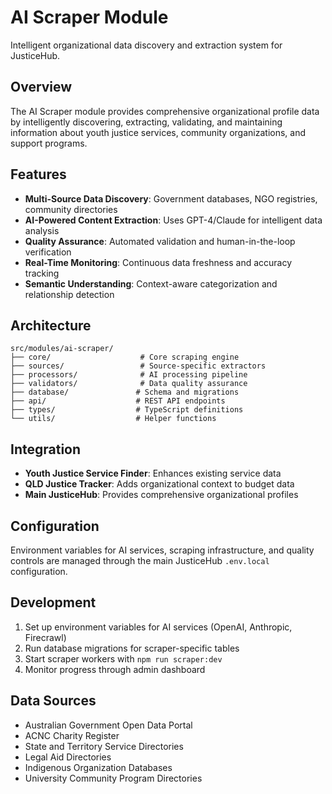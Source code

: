 # AI Scraper Module

Intelligent organizational data discovery and extraction system for JusticeHub.

## Overview

The AI Scraper module provides comprehensive organizational profile data by intelligently discovering, extracting, validating, and maintaining information about youth justice services, community organizations, and support programs.

## Features

- **Multi-Source Data Discovery**: Government databases, NGO registries, community directories
- **AI-Powered Content Extraction**: Uses GPT-4/Claude for intelligent data analysis
- **Quality Assurance**: Automated validation and human-in-the-loop verification
- **Real-Time Monitoring**: Continuous data freshness and accuracy tracking
- **Semantic Understanding**: Context-aware categorization and relationship detection

## Architecture

```
src/modules/ai-scraper/
├── core/                    # Core scraping engine
├── sources/                 # Source-specific extractors
├── processors/              # AI processing pipeline
├── validators/              # Data quality assurance
├── database/               # Schema and migrations
├── api/                    # REST API endpoints
├── types/                  # TypeScript definitions
└── utils/                  # Helper functions
```

## Integration

- **Youth Justice Service Finder**: Enhances existing service data
- **QLD Justice Tracker**: Adds organizational context to budget data
- **Main JusticeHub**: Provides comprehensive organizational profiles

## Configuration

Environment variables for AI services, scraping infrastructure, and quality controls are managed through the main JusticeHub `.env.local` configuration.

## Development

1. Set up environment variables for AI services (OpenAI, Anthropic, Firecrawl)
2. Run database migrations for scraper-specific tables
3. Start scraper workers with `npm run scraper:dev`
4. Monitor progress through admin dashboard

## Data Sources

- Australian Government Open Data Portal
- ACNC Charity Register
- State and Territory Service Directories
- Legal Aid Directories
- Indigenous Organization Databases
- University Community Program Directories